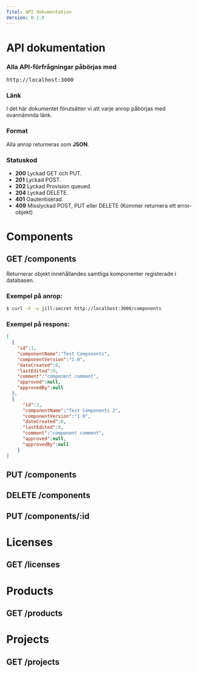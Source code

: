 ```yaml
---
Titel: API dokumentation
Version: 0.1.0
---
```

# API dokumentation

### Alla API-förfrågningar påbörjas med

<pre class="base">
http://localhost:3000
</pre>

### Länk
I det här dokumentet förutsätter vi att varje anrop påbörjas med ovannämnda länk.

### Format
Alla anrop returneras som **JSON**.

### Statuskod

- **200** Lyckad GET och PUT.
- **201** Lyckad POST.
- **202** Lyckad Provision queued.
- **204** Lyckad DELETE.
- **401** Oautentiserad.
- **409** Misslyckad POST, PUT eller DELETE (Kommer returnera ett error-objekt)

# Components

## GET /components

Returnerar objekt innehållandes samtliga komponenter registerade i databasen.

### Exempel på anrop:
```bash
$ curl -k -u jill:secret http://localhost:3000/components
```

### Exempel på respons:
```json
[
  {
    "id":1,
    "componentName":"Test Components",
    "componentVersion":"1.0",
    "dateCreated":0,
    "lastEdited":0,
    "comment":"component comment",
    "approved":null,
    "approvedBy":null
  },
  {
      "id":2,
      "componentName":"Test Components 2",
      "componentVersion":"1.0",
      "dateCreated":0,
      "lastEdited":0,
      "comment":"component comment",
      "approved":null,
      "approvedBy":null
    }
]
```

## PUT /components

## DELETE /components

## PUT /components/:id

# Licenses

## GET /licenses

# Products

## GET /products

# Projects

## GET /projects
